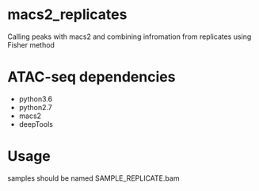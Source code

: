# macs2_replicates
Calling peaks with macs2 and combining infromation from replicates using Fisher method

# ATAC-seq dependencies
+ python3.6
+ python2.7
+ macs2
+ deepTools

# Usage
samples should be named SAMPLE_REPLICATE.bam
